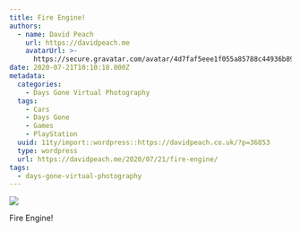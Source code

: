 ```yaml
---
title: Fire Engine!
authors:
  - name: David Peach
    url: https://davidpeach.me
    avatarUrl: >-
      https://secure.gravatar.com/avatar/4d7faf5eee1f055a85788c44936b8995eaab6dfb004e7854ec747ccb272e91ee?s=96&d=mm&r=g
date: 2020-07-21T10:10:18.000Z
metadata:
  categories:
    - Days Gone Virtual Photography
  tags:
    - Cars
    - Days Gone
    - Games
    - PlayStation
  uuid: 11ty/import::wordpress::https://davidpeach.co.uk/?p=36853
  type: wordpress
  url: https://davidpeach.me/2020/07/21/fire-engine/
tags:
  - days-gone-virtual-photography
---
```

[![](/assets/Fire-Engine-1536x864-m6s0rKSvjZeO.jpg)](/assets/Fire-Engine-1536x864-m6s0rKSvjZeO.jpg)

Fire Engine!